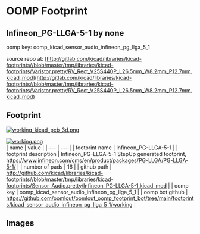 # OOMP Footprint  
## Infineon_PG-LLGA-5-1  by none  
  
oomp key: oomp_kicad_sensor_audio_infineon_pg_llga_5_1  
  
source repo at: [http://gitlab.com/kicad/libraries/kicad-footprints//blob/master/tmp/libraries/kicad-footprints/Varistor.pretty/RV_Rect_V25S440P_L26.5mm_W8.2mm_P12.7mm.kicad_mod](http://gitlab.com/kicad/libraries/kicad-footprints//blob/master/tmp/libraries/kicad-footprints/Varistor.pretty/RV_Rect_V25S440P_L26.5mm_W8.2mm_P12.7mm.kicad_mod)  
## Footprint  
  
[![working_kicad_pcb_3d.png](working_kicad_pcb_3d_600.png)](working_kicad_pcb_3d.png)  
  
[![working.png](working_600.png)](working.png)  
| name | value | 
| --- | --- | 
| footprint name | Infineon_PG-LLGA-5-1 | 
| footprint description | Infineon_PG-LLGA-5-1 StepUp generated footprint, https://www.infineon.com/cms/en/product/packages/PG-LLGA/PG-LLGA-5-1/ | 
| number of pads | 16 | 
| github path | http://github.com/kicad/libraries/kicad-footprints//blob/master/tmp/libraries/kicad-footprints/Sensor_Audio.pretty/Infineon_PG-LLGA-5-1.kicad_mod | 
| oomp key | oomp_kicad_sensor_audio_infineon_pg_llga_5_1 | 
| oomp bot github | https://github.com/oomlout/oomlout_oomp_footprint_bot/tree/main/footprints/kicad_sensor_audio_infineon_pg_llga_5_1/working | 
## Images  
